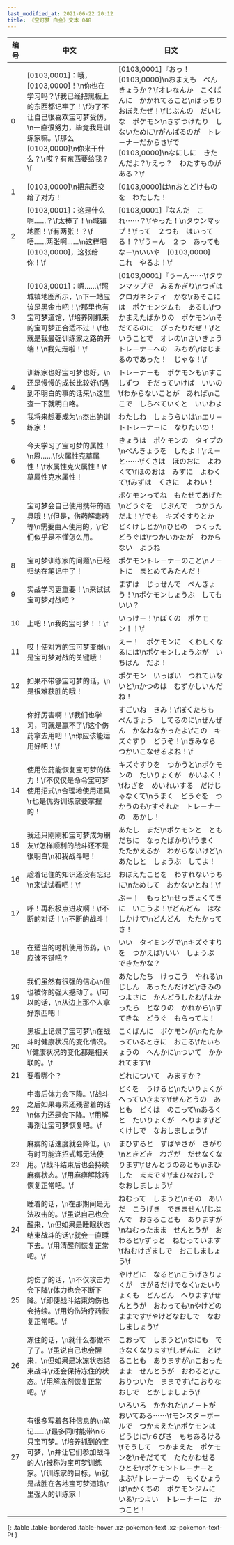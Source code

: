 ```yaml
---
last_modified_at: 2021-06-22 20:12
title: 《宝可梦 白金》文本 048
---
```

| 编号 | 中文 | 日文 |
| ---- | ---- | ---- |
| 0 | [0103,0001]：哦，[0103,0000]！\n你也在学习吗？\f我已经把黑板上的东西都记牢了！\f为了不让自己很喜欢宝可梦受伤，\n一直很努力，毕竟我是训练家嘛。\f那么[0103,0000]\n你来干什么？\r哎？有东西要给我？\f | [0103,0001]『おっ！　[0103,0000]\nおまえも　べんきょうか？\fオレなんか　こくばんに　かかれてること\nばっちり　おぼえたぜ！\fじぶんの　だいじな　ポケモン\nきずつけたり　しないために\rがんばるのが　トレ－ナ－だからさ\fで　[0103,0000]\nなにしに　きたんだよ？\rえっ？　わたすものが　ある？\f |
| 1 | [0103,0000]\n把东西交给了对方！ | [0103,0000]は\nおとどけものを　わたした！ |
| 2 | [0103,0001]：这是什么啊……？\f太棒了！\n城镇地图！\f有两张！？\f唔……两张啊……\n这样吧[0103,0000]，这张给你！\f | [0103,0001]『なんだ　これ⋯⋯？\fやった！\nタウンマップ！\fって　２つも　はいってる！？\fう－ん　２つ　あってもな－\nいいや　[0103,0000]　これ　やるよ！\f |
| 3 | [0103,0001]：嗯……\f照城镇地图所示，\n下一站应该是黑金市吧！\r那里也有宝可梦道馆，\f培养刚抓来的宝可梦正合适不过！\f也就是我最强训练家之路的开端！\n我先走啦！\f | [0103,0001]『う－ん⋯⋯\fタウンマップで　みるかぎり\nつぎは　クロガネシティ　かな\rあそこには　ポケモンジムも　あるし\fつかまえたばかりの　ポケモン\nそだてるのに　ぴったりだぜ！\fということで　オレの\nさいきょうトレ－ナ－への　みちが\rはじまるのであった！　じゃな！\f |
| 4 | 训练家也好宝可梦也好，\n还是慢慢的成长比较好\f遇到不明白的事的话来\n这里查一下就明白咯。 | トレ－ナ－も　ポケモンも\nすこしずつ　そだっていけば　いいの\fわからないことが　あれば\nここで　しらべていくと　いいわよ |
| 5 | 我将来想要成为\n杰出的训练家！ | わたしね　しょうらいは\nエリ－トトレ－ナ－に　なりたいの！ |
| 6 | 今天学习了宝可梦的属性！\n恩……\f火属性克草属性！\f水属性克火属性！\f草属性克水属性！ | きょうは　ポケモンの　タイプの\nべんきょうを　したよ！\rえ－と⋯⋯\fくさは　ほのおに　よわくて\fほのおは　みずに　よわくて\fみずは　くさに　よわい！ |
| 7 | 宝可梦会自己使用携带的道具哦！\f但是，伤药解毒药等\n需要由人使用的，\r它们似乎是不懂怎么用。 | ポケモンってね　もたせてあげた\nどうぐを　じぶんで　つかうんだよ！\fでも　キズぐすりとか　どくけしとか\nひとの　つくった　どうぐは\rつかいかたが　わからない　ようね |
| 8 | 宝可梦训练家的问题\n已经归纳在笔记中了！ | ポケモントレ－ナ－のこと\nノ－トに　まとめてみたんだ！ |
| 9 | 实战学习更重要！\n来试试宝可梦对战吧？ | まずは　じっせんで　べんきょう！\nポケモンしょうぶ　してもいい？ |
| 10 | 上吧！\n我的宝可梦！！\f | いっけ－！\nぼくの　ポケモン！！\f |
| 11 | 哎！使对方的宝可梦变弱\n是宝可梦对战的关键哦！ | え－！　ポケモンに　くわしくなるには\nポケモンしょうぶが　いちばん　だよ！ |
| 12 | 如果不带够宝可梦的话，\n是很难获胜的哦！ | ポケモン　いっぱい　つれていないと\nかつのは　むずかしいんだね！ |
| 13 | 你好厉害啊！\f我们也学习，可就是赢不了\f这个伤药拿去用吧！\n你应该能运用好吧！\f | すごいね　きみ！\fぼくたちも　べんきょう　してるのに\nぜんぜん　かなわなかったよ\fこの　キズぐすり　どうぞ！\nきみなら　つかいこなせるよね！\f |
| 14 | 使用伤药能恢复宝可梦的体力！\f不仅仅是命令宝可梦使用招式\n合理地使用道具\r也是优秀训练家要掌握的！ | キズぐすりを　つかうと\nポケモンの　たいりょくが　かいふく！\fわざを　めいれいする　だけじゃなくて\nうまく　どうぐを　つかうのも\rすぐれた　トレ－ナ－の　あかし！ |
| 15 | 我还只刚刚和宝可梦成为朋友\f怎样顺利的战斗还不是很明白\n和我战斗吧！ | あたし　まだ\nポケモンと　ともだちに　なったばかり\fうまく　たたかえるか　わからないけど\nあたしと　しょうぶ　してよ！ |
| 16 | 趁着记住的知识还没有忘记\n来试试看吧！\f | おぼえたことを　わすれないうちに\nためして　おかないとね！\f |
| 17 | 呼！再积极点进攻啊！\f不断的对话！\n不断的战斗！ | ぶ－！　もっと\nせっきょくてきに　いこうよ！\fどんどん　はなしかけて\nどんどん　たたかってさ！ |
| 18 | 在适当的时机使用伤药，\n应该不错吧？ | いい　タイミングで\nキズぐすりを　つかえば\rいい　しょうぶ　できたかな？ |
| 19 | 我们虽然有很强的信心\n但也被你的强大撼动了。\f可以的话，\n从边上那个人拿好东西吧！ | あたしたち　けっこう　やれる\nじしん　あったんだけど\rきみの　つよさに　かんどうしたわ\fよかったら　となりの　かれから\nすてきな　どうぐ　もらってよ！ |
| 20 | 黑板上记录了宝可梦\n在战斗时健康状况的变化情况。\f健康状况的变化都是相关联的。\f | こくばんに　ポケモンが\nたたかっているときに　おこる\fたいちょうの　へんかに\nついて　かかれてます\f |
| 21 | 要看哪个？ | どれについて　みますか？ |
| 22 | 中毒后体力会下降。\f战斗之后如果毒素还残留着的话\n体力还是会下降。\f用解毒剂让宝可梦恢复吧。\f | どくを　うけると\nたいりょくが　へっていきます\fせんとうの　あとも　どくは　のこって\nあるくと　たいりょくが　へります\fどくけしで　なおしましょう\f |
| 23 | 麻痹的话速度就会降低，\n有时可能连招式都无法使用。\f战斗结束后也会持续麻痹状态。\f用麻痹解除药恢复正常吧。\f | まひすると　すばやさが　さがり\nときどき　わざが　だせなくなります\fせんとうのあとも\nまひした　ままです\fまひなおしで　なおしましょう\f |
| 24 | 睡着的话，\n在那期间是无法攻击的。\f虽说自己也会醒来，\n但如果是睡眠状态结束战斗的话\r就会一直睡下去。\f用清醒剂恢复正常吧。\f | ねむって　しまうと\nその　あいだ　こうげき　できません\fじぶんで　おきることも　ありますが\nねむったまま　せんとうが　おわると\rずっと　ねむっています\fねむけざましで　おこしましょう\f |
| 25 | 灼伤了的话，\n不仅攻击力会下降\r体力也会不断下降。\f即使战斗结束灼伤也会持续。\f用灼伤治疗药恢复正常吧。\f | やけどに　なると\nこうげきりょくが　さがるだけでなく\rたいりょくも　どんどん　へります\fせんとうが　おわっても\nやけどの　ままです\fやけどなおしで　なおしましょう\f |
| 26 | 冻住的话，\n就什么都做不了了。\f虽说自己也会醒来，\n但如果是冰冻状态结束战斗\r还会保持冻住的状态。\f用解冻剂恢复正常吧。\f | こおって　しまうと\nなにも　できなくなります\fしぜんに　とけることも　ありますが\nこおったまま　せんとうが　おわると\rこおりついた　ままです\fこおりなおしで　とかしましょう\f |
| 27 | 有很多写着各种信息的\n笔记……\f最多同时能带\n６只宝可梦。\f培养抓到的宝可梦，\n并让它们参加战斗的人\r被称为宝可梦训练家。\f训练家的目标，\n就是战胜在各地宝可梦道馆\r里强大的训练家！ | いろいろ　かかれた\nノ－トが　おいてある⋯⋯\fモンスタ－ボ－ルで　つかまえた\nポケモンは　どうじに\r６ぴき　もちあるける\fそうして　つかまえた　ポケモンを\nそだてて　たたかわせる　ひとを\rポケモントレ－ナ－と　よぶ\fトレ－ナ－の　もくひょうは\nかくちの　ポケモンジムに　いる\rつよい　トレ－ナ－に　かつこと！ |
{: .table .table-bordered .table-hover .xz-pokemon-text .xz-pokemon-text-Pt }